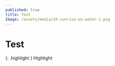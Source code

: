 ```yaml
---
published: true
title: Test
Image: /assets/media/16-sunrise-on-water-1.png
---
```

# Test
{: .highlight }
Highlight
